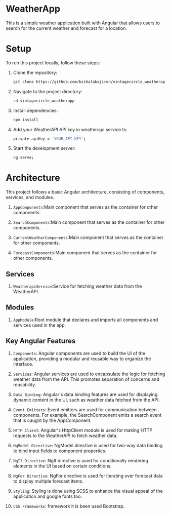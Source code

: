# WeatherApp

This is a simple weather application built with Angular that allows users to search for the current weather and forecast for a location.

# Setup

To run this project locally, follow these steps:

1. Clone the repository:
   ```bash
   git clone https://github.com/bishalakajiren/vintagecircle_weatherapp.git
   
2.   Navigate to the project directory:
     ```bash
     cd vintagecircle_weatherapp

3.   Install dependencies:
     ```bash
     npm install

4.   Add your WeatherAPI API key in weatherapi.service.ts:
     ```bash
     private apiKey = 'YOUR_API_KEY';

5.   Start the development server:
     ```bash
     ng serve;

# Architecture

This project follows a basic Angular architecture, consisting of components, services, and modules.

1.   `AppComponents`:Main component that serves as the container for other components.

2.   `SearchComponents`:Main component that serves as the container for other components.

3.   `CurrentWeatherComponents`:Main component that serves as the container for other components.

4.   `ForecastComponents`:Main component that serves as the container for other components.


## Services

1.   `WeatherapiService`:Service for fetching weather data from the WeatherAPI.
    
## Modules

1.   `AppModule`:Root module that declares and imports all components and services used in the app.


## Key Angular Features

1. `Components`: Angular components are used to build the UI of the application, providing a modular and reusable way to organize the interface.

2. `Services`: Angular services are used to encapsulate the logic for fetching weather data from the API. This promotes separation of concerns and reusability.

3. `Data Binding`: Angular's data binding features are used for displaying dynamic content in the UI, such as weather data fetched from the API.

4. `Event Emitters`: Event emitters are used for communication between components. For example, the SearchComponent emits a search event that is caught by the AppComponent.

5. `HTTP Client`: Angular's HttpClient module is used for making HTTP requests to the WeatherAPI to fetch weather data.

6. `NgModel Directive`: NgModel directive is used for two-way data binding to bind input fields to component properties.

7. `NgIf Directive`: NgIf directive is used for conditionally rendering elements in the UI based on certain conditions.

8. `NgFor Directive`: NgFor directive is used for iterating over forecast data to display multiple forecast items.

9. `Styling`: Styling is done using SCSS to enhance the visual appeal of the application and google fonts too.

10. `CSS Frameworks`: framework it is been used Bootstrap.